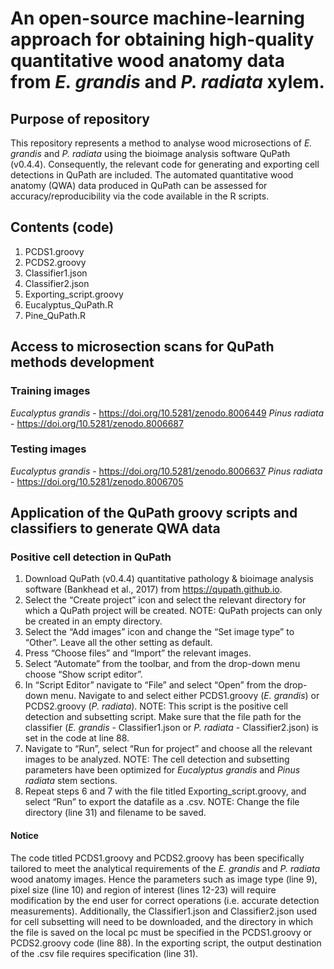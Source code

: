 # An open-source machine-learning approach for obtaining high-quality quantitative wood anatomy data from _E. grandis_ and _P. radiata_ xylem.

## Purpose of repository 

This repository represents a method to analyse wood microsections of _E. grandis_ and _P. radiata_ using the bioimage analysis software QuPath (v0.4.4). Consequently, the relevant code for generating and exporting cell detections in QuPath are included. The automated quantitative wood anatomy (QWA) data produced in QuPath can be assessed for accuracy/reproducibility via the code available in the R scripts. 

## Contents (code)

1. PCDS1.groovy
2. PCDS2.groovy
3. Classifier1.json
4. Classifier2.json
5. Exporting_script.groovy
6. Eucalyptus_QuPath.R
7. Pine_QuPath.R

## Access to microsection scans for QuPath methods development

### Training images

_Eucalyptus grandis_ - https://doi.org/10.5281/zenodo.8006449
_Pinus radiata_ - https://doi.org/10.5281/zenodo.8006687

### Testing images

_Eucalyptus grandis_ - https://doi.org/10.5281/zenodo.8006637
_Pinus radiata_ - https://doi.org/10.5281/zenodo.8006705

## Application of the QuPath groovy scripts and classifiers to generate QWA data

### Positive cell detection in QuPath

1. Download QuPath (v0.4.4) quantitative pathology & bioimage analysis software (Bankhead et al., 2017) from https://qupath.github.io. 
2.	Select the “Create project” icon and select the relevant directory for which a QuPath project will be created.
   NOTE: QuPath projects can only be created in an empty directory. 
4.	Select the “Add images” icon and change the “Set image type” to “Other”. Leave all the other setting as default. 
5.	Press “Choose files” and “Import” the relevant images. 
6.	Select “Automate” from the toolbar, and from the drop-down menu choose “Show script editor”. 
7.	In “Script Editor” navigate to “File” and select “Open” from the drop-down menu. Navigate to and select either PCDS1.groovy (_E. grandis_) or PCDS2.groovy (_P. radiata_). 
    NOTE: This script is the positive cell detection and subsetting script. Make sure that the file path for the classifier (_E. grandis_ - Classifier1.json or _P. radiata_ - Classifier2.json) is set in the code at line 88.  
8.	Navigate to “Run”, select “Run for project” and choose all the relevant images to be analyzed.
    NOTE: The cell detection and subsetting parameters have been optimized for _Eucalyptus grandis_ and _Pinus radiata_ stem sections.  
9.	Repeat steps 6 and 7 with the file titled Exporting_script.groovy, and select “Run” to export the datafile as a .csv. 
    NOTE: Change the file directory (line 31) and filename to be saved. 
    
#### Notice

The code titled PCDS1.groovy and PCDS2.groovy has been specifically tailored to meet the analytical requirements of the _E. grandis_ and _P. radiata_ wood anatomy images. Hence the parameters such as image type (line 9), pixel size (line 10) and region of interest (lines 12-23) will require modification by the end user for correct operations (i.e. accurate detection measurements). Additionally, the Classifier1.json and Classifier2.json used for cell subsetting will need to be downloaded, and the directory in which the file is saved on the local pc must be specified in the PCDS1.groovy or PCDS2.groovy code (line 88). In the exporting script, the output destination of the .csv file requires specification (line 31). 
